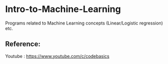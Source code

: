# Intro-to-Machine-Learning
Programs related to Machine Learning concepts (Linear/Logistic regression) etc.
<br>

## Reference:
Youtube : https://www.youtube.com/c/codebasics
